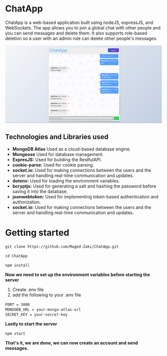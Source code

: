 # ChatApp
ChatApp is a web-based application built using nodeJS, expressJS, and WebSockets. The app allows you to join a global chat with other people and you can send messages and delete them.
It also supports role-based deletion so a user with an admin role can delete other people's messages.

![](https://github.com/Maged-Zaki/ChatApp/blob/main/GitHubReadMe.png)

## Technologies and Libraries used
- **MongoDB Atlas** Used as a cloud-based database engine.
- **Mongoose** Used for database management.
- **ExpresJS:** Used for building the RestfulAPI.
- **cookie-parse:** Used for cookie parsing.
- **socket.io:** Used for making connections between the users and the server and handling real-time communication and updates.
- **dotenv:** Used for loading the environment variables.
- **bcryptjs:** Used for generating a salt and hashing the password before saving it into the database.
- **jsonwebtoken:** Used for implementing token-based authentication and authorization.
- **socket.io:** Used for making connections between the users and the server and handling real-time communication and updates.


# Getting started
```
git clone https://github.com/Maged-Zaki/ChatApp.git
```

```
cd ChatApp

```

```
npm install

```
**Now we need to set up the environment variables before starting the server**
1. Create .env file
2. add the following to your .env file
```
PORT = 3000
MONGODB_URL = your-mongo-atlas-url
SECRET_KEY = your-secret-key
```

**Lastly to start the server**
```
npm start
```
**That's it, we are done, we can now create an account and send messages.**
